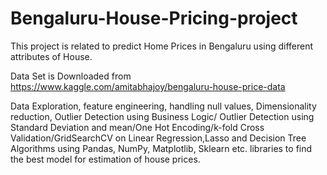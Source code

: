 # Bengaluru-House-Pricing-project

This project is related to predict Home Prices in Bengaluru using different attributes of House.

Data Set is Downloaded from https://www.kaggle.com/amitabhajoy/bengaluru-house-price-data

Data Exploration, feature engineering, handling null values, Dimensionality reduction, Outlier Detection using Business Logic/
Outlier Detection using Standard Deviation and mean/One Hot Encoding/k-fold Cross Validation/GridSearchCV 
on Linear Regression,Lasso and Decision Tree Algorithms using Pandas, NumPy, Matplotlib, Sklearn etc. libraries 
to find the best model for  estimation of house prices. 

